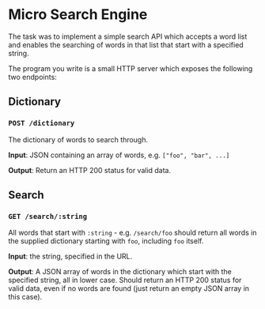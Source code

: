 # Micro Search Engine

The task was to implement a simple search API which accepts a word list
and enables the searching of words in that list that start with a
specified string.

The program you write is a small HTTP server which exposes the
following two endpoints:

## Dictionary

### `POST /dictionary`

The dictionary of words to search through.

**Input**: JSON containing an array of words, e.g. `["foo", "bar", ...]`

**Output**: Return an HTTP 200 status for valid data.

## Search

### `GET /search/:string`

All words that start with `:string` - e.g. `/search/foo` should return all
words in the supplied dictionary starting with `foo`, including `foo`
itself.

**Input**: the string, specified in the URL.

**Output**: A JSON array of words in the dictionary which start with the
specified string, all in lower case. Should return an HTTP 200 status
for valid data, even if no words are found (just return an empty JSON
array in this case).

<!-- ## Important Notes

* Your server should listen on port `8000`.
* Your server should be written in javascript or coffeescript and use node.js.
* Your submission should consist of 1 file of code and 1 package.json file.
* I should be able to execute your server by running npm install && npm start.
* You can use libraries for utility stuff like lodash or express, etc.
but the core searching algorithm should be your own code.
* I plan to test your code by POSTing over 3 megabytes of data in a
single request to /dictionary/ - make sure your server doesn't 413 or
otherwise fail for this input. (see
http://en.wikipedia.org/wiki/List_of_HTTP_status_codes#4xx_Client_Error)
* All searches should be case insensitive.
* All words returned from /search/ should be lowercase.
* Duplicates should be eliminated from the input word list.
* I am a strange user who wants to send ~1500 search terms in quick
succession and want results back as quickly as possible - the faster
the better. Indulge me :-) -->
